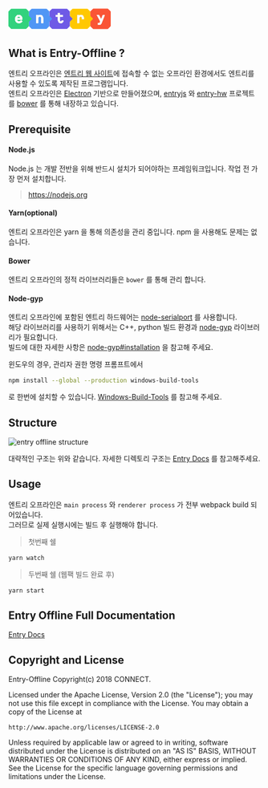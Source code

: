 ![Entry Logo](src/renderer/resources/images/about/logo.png)
---
## What is Entry-Offline ?

엔트리 오프라인은 [엔트리 웹 사이트](https://playentry.org/)에 접속할 수 없는 오프라인 환경에서도 엔트리를 사용할 수 있도록 제작된 프로그램입니다.  
엔트리 오프라인은 [Electron](https://electronjs.org/) 기반으로 만들어졌으며,
[entryjs](https://github.com/entrylabs/entryjs) 와 [entry-hw](https://github.com/entrylabs/entry-hw) 프로젝트를 [bower](https://bower.io/) 를 통해 내장하고 있습니다.

## Prerequisite

#### Node.js
Node.js 는 개발 전반을 위해 반드시 설치가 되어야하는 프레임워크입니다. 작업 전 가장 먼저 설치합니다.
> https://nodejs.org 
  
#### Yarn(optional)
엔트리 오프라인은 yarn 을 통해 의존성을 관리 중입니다. npm 을 사용해도 문제는 없습니다.

#### Bower
엔트리 오프라인의 정적 라이브러리들은 `bower` 를 통해 관리 합니다.

#### Node-gyp
엔트리 오프라인에 포함된 엔트리 하드웨어는 [node-serialport](https://github.com/node-serialport/node-serialport) 를 사용합니다.  
해당 라이브러리를 사용하기 위해서는 C++, python 빌드 환경과 [node-gyp](https://github.com/nodejs/node-gyp) 라이브러리가 필요합니다.  
빌드에 대한 자세한 사항은 [node-gyp#installation](https://github.com/nodejs/node-gyp#installation) 을 참고해 주세요.

윈도우의 경우, 관리자 권한 명령 프롬프트에서
```bash
npm install --global --production windows-build-tools
```
로 한번에 설치할 수 있습니다. [Windows-Build-Tools](https://github.com/felixrieseberg/windows-build-tools) 를 참고해 주세요.

## Structure

![entry offline structure](https://user-images.githubusercontent.com/40051225/52943796-44528f00-33b1-11e9-9ccf-a4336e60b81d.png)

대략적인 구조는 위와 같습니다. 자세한 디렉토리 구조는 [Entry Docs](https://entrylabs.github.io/docs/guide/entry-offline/2017-12-21-project_structure.html) 를 참고해주세요.

## Usage

엔트리 오프라인은 `main process` 와 `renderer process` 가 전부 webpack build 되어있습니다.  
그러므로 실제 실행시에는 빌드 후 실행해야 합니다.

> 첫번째 쉘
```bash
yarn watch
```

> 두번째 쉘 (웹팩 빌드 완료 후)
```bash
yarn start
```

## Entry Offline Full Documentation

[Entry Docs](https://entrylabs.github.io/docs/guide/entry-offline/2017-12-20-getting_started.html)


## Copyright and License

Entry-Offline Copyright(c) 2018 CONNECT.

Licensed under the Apache License, Version 2.0 (the "License"); you may not use this file except in compliance with the License.  You may obtain a copy of the License at

    http://www.apache.org/licenses/LICENSE-2.0

Unless required by applicable law or agreed to in writing, software distributed under the License is distributed on an "AS IS" BASIS, WITHOUT WARRANTIES OR CONDITIONS OF ANY KIND, either express or implied. See the License for the specific language governing permissions and limitations under the License.
